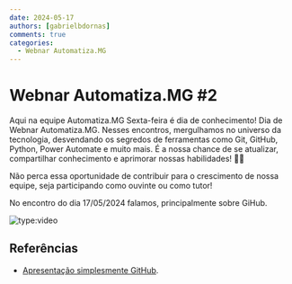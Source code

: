 ```yaml
---
date: 2024-05-17
authors: [gabrielbdornas]
comments: true
categories:
  - Webnar Automatiza.MG
---
```


# Webnar Automatiza.MG #2

Aqui na equipe Automatiza.MG Sexta-feira é dia de conhecimento!
Dia de Webnar Automatiza.MG.
Nesses encontros, mergulhamos no universo da tecnologia, desvendando os segredos de ferramentas como Git, GitHub, Python, Power Automate e muito mais.
É a nossa chance de se atualizar, compartilhar conhecimento e aprimorar nossas habilidades! :rocket::rocket:

<!-- more -->

Não perca essa oportunidade de contribuir para o crescimento de nossa equipe, seja participando como ouvinte ou como tutor!

No encontro do dia 17/05/2024 falamos, principalmente sobre GiHub.

![type:video](https://www.youtube.com/embed/P0IKA6XhOyA)

## Referências

- [Apresentação simplesmente GitHub](https://automatiza-mg.github.io/reveal.js/presentations/20231218_github/index.html).
